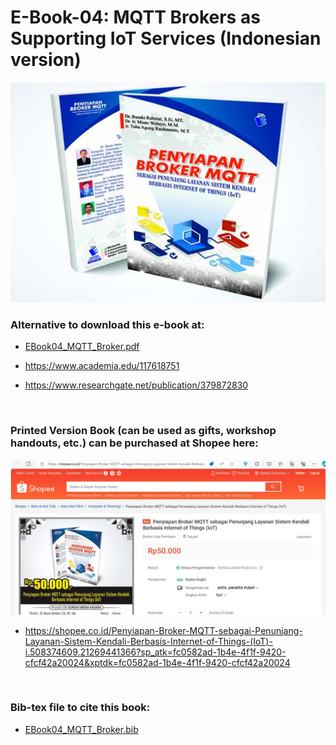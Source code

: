 # E-Book-04: MQTT Brokers as Supporting IoT Services (Indonesian version)

<p align="center">
  <img src="https://github.com/bsrahmat/ebook-04/blob/main/Broker.jpg" alt="" class="img-responsive" width="700">
</p>

### Alternative to download this e-book at:

- <a href="https://github.com/bsrahmat/ebook-04/blob/main/EBook04_MQTT_Broker.pdf" target="_blank">EBook04_MQTT_Broker.pdf</a>

- <a href="https://www.academia.edu/117618751" target="_blank">https://www.academia.edu/117618751</a>

- <a href="https://www.researchgate.net/publication/379872830" target="_blank">https://www.researchgate.net/publication/379872830</a>

<br>

### Printed Version Book (can be used as gifts, workshop handouts, etc.) can be purchased at Shopee here:

<p align="center">
<a href="https://shopee.co.id/Penyiapan-Broker-MQTT-sebagai-Penunjang-Layanan-Sistem-Kendali-Berbasis-Internet-of-Things-(IoT)-i.508374609.21269441366?sp_atk=fc0582ad-1b4e-4f1f-9420-cfcf42a20024&xptdk=fc0582ad-1b4e-4f1f-9420-cfcf42a20024" target="_blank"><img src="https://github.com/bsrahmat/ebook-04/blob/main/shopee_book04.jpg" alt="" class="img-responsive" width="700">
</a>
</p>

- <a href="https://shopee.co.id/Penyiapan-Broker-MQTT-sebagai-Penunjang-Layanan-Sistem-Kendali-Berbasis-Internet-of-Things-(IoT)-i.508374609.21269441366?sp_atk=fc0582ad-1b4e-4f1f-9420-cfcf42a20024&xptdk=fc0582ad-1b4e-4f1f-9420-cfcf42a20024" target="_blank">https://shopee.co.id/Penyiapan-Broker-MQTT-sebagai-Penunjang-Layanan-Sistem-Kendali-Berbasis-Internet-of-Things-(IoT)-i.508374609.21269441366?sp_atk=fc0582ad-1b4e-4f1f-9420-cfcf42a20024&xptdk=fc0582ad-1b4e-4f1f-9420-cfcf42a20024</a>

<br>

### Bib-tex file to cite this book:

- <a href="https://github.com/bsrahmat/ebook-04/blob/main/EBook04_MQTT_Broker.bib" target="_blank">EBook04_MQTT_Broker.bib</a>

<br>


